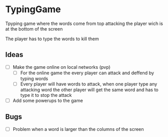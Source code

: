 # TypingGame
Tpyping game where the words come from top attacking the player wich is at the bottom of the screen

The player has to type the words to kill them

## Ideas
* [ ] Make the game online on local networks (pvp)
    * [ ] For the online game the every player can attack and deffend by typing words
    * [ ] Every player will have words to attack, when one player type any attacking word the other player will get the same word and has to type it to stop the attack

* [ ] Add some powerups to the game

## Bugs
* [ ] Problem when a word is larger than the columns of the screen
